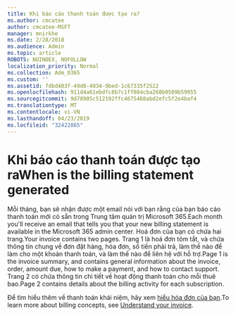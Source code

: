 ```yaml
---
title: Khi báo cáo thanh toán được tạo ra?
ms.author: cmcatee
author: cmcatee-MSFT
manager: mnirkhe
ms.date: 2/28/2018
ms.audience: Admin
ms.topic: article
ROBOTS: NOINDEX, NOFOLLOW
localization_priority: Normal
ms.collection: Adm_O365
ms.custom: ''
ms.assetid: fdbd403f-49d0-4934-9bed-1c67335f2522
ms.openlocfilehash: 911d4a61ebdfc8b7c1ff084cba268b0509b59955
ms.sourcegitcommit: 9d78905c512192ffc4675468abd2efc5f2e4baf4
ms.translationtype: MT
ms.contentlocale: vi-VN
ms.lasthandoff: 04/23/2019
ms.locfileid: "32422865"
---
```

# <a name="when-is-the-billing-statement-generated"></a><span data-ttu-id="07126-102">Khi báo cáo thanh toán được tạo ra</span><span class="sxs-lookup"><span data-stu-id="07126-102">When is the billing statement generated</span></span>

<span data-ttu-id="07126-103">Mỗi tháng, bạn sẽ nhận được một email nói với bạn rằng của bạn báo cáo thanh toán mới có sẵn trong Trung tâm quản trị Microsoft 365.</span><span class="sxs-lookup"><span data-stu-id="07126-103">Each month you'll receive an email that tells you that your new billing statement is available in the Microsoft 365 admin center.</span></span> <span data-ttu-id="07126-104">Hoá đơn của bạn có chứa hai trang.</span><span class="sxs-lookup"><span data-stu-id="07126-104">Your invoice contains two pages.</span></span> <span data-ttu-id="07126-105">Trang 1 là hoá đơn tóm tắt, và chứa thông tin chung về đơn đặt hàng, hóa đơn, số tiền phải trả, làm thế nào để làm cho một khoản thanh toán, và làm thế nào để liên hệ với hỗ trợ.</span><span class="sxs-lookup"><span data-stu-id="07126-105">Page 1 is the invoice summary, and contains general information about the invoice, order, amount due, how to make a payment, and how to contact support.</span></span> <span data-ttu-id="07126-106">Trang 2 có chứa thông tin chi tiết về hoạt động thanh toán cho mỗi thuê bao.</span><span class="sxs-lookup"><span data-stu-id="07126-106">Page 2 contains details about the billing activity for each subscription.</span></span>
  
<span data-ttu-id="07126-107">Để tìm hiểu thêm về thanh toán khái niệm, hãy xem [hiểu hóa đơn của bạn](https://support.office.com/article/0724b428-fb59-4962-8c37-6674166d7507).</span><span class="sxs-lookup"><span data-stu-id="07126-107">To learn more about billing concepts, see [Understand your invoice](https://support.office.com/article/0724b428-fb59-4962-8c37-6674166d7507).</span></span>
  

